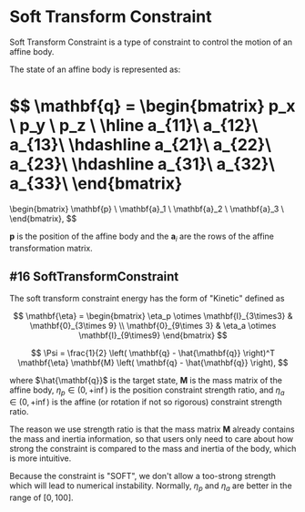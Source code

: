 # Soft Transform Constraint

Soft Transform Constraint is a type of constraint to control the motion of an affine body. 

The state of an affine body is represented as:

$$
\mathbf{q} = \begin{bmatrix}
p_x \\
p_y \\
p_z \\
\hline
a_{11}\\
a_{12}\\
a_{13}\\
\hdashline
a_{21}\\
a_{22}\\
a_{23}\\
\hdashline
a_{31}\\
a_{32}\\
a_{33}\\
\end{bmatrix}
=
\begin{bmatrix}
\mathbf{p}   \\
\mathbf{a}_1 \\
\mathbf{a}_2 \\
\mathbf{a}_3 \\
\end{bmatrix},
$$

$\mathbf{p}$ is the position of the affine body and the $\mathbf{a}_i$ are the rows of the affine transformation matrix.

## #16 SoftTransformConstraint

The soft transform constraint energy has the form of "Kinetic" defined as

$$
\mathbf{\eta} = \begin{bmatrix}
\eta_p \otimes \mathbf{I}_{3\times3} & \mathbf{0}_{3\times 9} \\
\mathbf{0}_{9\times 3} & \eta_a \otimes \mathbf{I}_{9\times9}
\end{bmatrix}  
$$

$$
\Psi = \frac{1}{2} \left( \mathbf{q} - \hat{\mathbf{q}} \right)^T \mathbf{\eta} \mathbf{M} \left( \mathbf{q} - \hat{\mathbf{q}} \right),
$$

where $\hat{\mathbf{q}}$ is the target state, $\mathbf{M}$ is the mass matrix of the affine body, $\eta_p \in (0,+\inf)$ is the position constraint strength ratio, and $\eta_a \in (0,+\inf)$ is the affine (or rotation if not so rigorous) constraint strength ratio.

The reason we use strength ratio is that the mass matrix $\mathbf{M}$ already contains the mass and inertia information, so that users only need to care about how strong the constraint is compared to the mass and inertia of the body, which is more intuitive.

Because the constraint is "SOFT", we don't allow a too-strong strength which will lead to numerical instability. Normally, $\eta_p$ and $\eta_a$ are better in the range of $[0, 100]$.